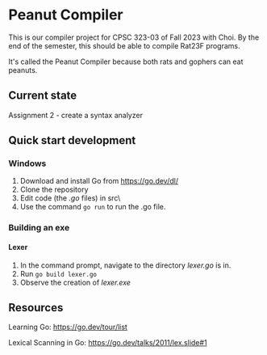 # Peanut Compiler

This is our compiler project for CPSC 323-03 of Fall 2023 with Choi. By the end of the semester, this should be able to compile Rat23F programs.

It's called the Peanut Compiler because both rats and gophers can eat peanuts.

## Current state

Assignment 2 - create a syntax analyzer

## Quick start development

### Windows

1. Download and install Go from https://go.dev/dl/
1. Clone the repository
1. Edit code (the _.go_ files) in src\
1. Use the command `go run` to run the .go file.

### Building an exe

#### Lexer

1. In the command prompt, navigate to the directory _lexer.go_ is in.
1. Run `go build lexer.go`
1. Observe the creation of _lexer.exe_

## Resources

Learning Go: https://go.dev/tour/list

Lexical Scanning in Go: https://go.dev/talks/2011/lex.slide#1
